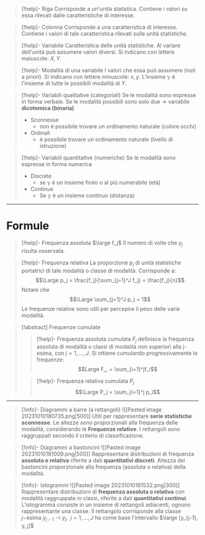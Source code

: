 >[!help]- Riga
>Corrisponde a un'unità statistica. Contiene i valori su essa rilevati dalle caratteristiche di interesse. 

>[!help]- Colonna
>Corrisponde a una caratteristica di interesse. Contiene i valori di tale caratteristica rilevati sulle unità statistiche. 

>[!help]- Variabile
> Caratteristica delle unità statistiche. Al variare dell'unità può assumere valori diversi. Si indicano con lettere maiuscole: $X, Y$. 

>[!help]- Modalità di una variabile 
>I valori che essa può assumere (noti a priori). Si indicano con lettere minuscole: $x, y$. L'insieme $\mathbb{y}$ è l'insieme di tutte le possibili modalità di $Y$. 

>[!help]- Variabili qualitative (categoriali)
>Se le modalità sono espresse in forma verbale. Se le modalità possibili sono solo due -> variabile **dicotomica (binaria)**
>- Sconnesse
>	- non è possibile trovare un ordinamento naturale (colore occhi)
>- Ordinali
>	- è possibile trovare un ordinamento naturale (livello di istruzione)

> [!help]- Variabili quantitative (numeriche)
> Se le modalità sono espresse in forma numerica
> - Discrete
> 	- se $\mathbb{y}$ è un insieme finito o al più numerabile (età)
> - Continue 
> 	- Se $\mathbb{y}$ è un insieme continuo (distanza)

---

# Formule 


> [!help]- Frequenza assoluta $\large f_j$
> Il numero di volte che $y_j$ risulta osservata. 


> [!help]- Frequenza relativa
> La proporzione $p_j$ di unità statistiche portatrici di tale modalità o classe di modalità. Corrisponde a: $$\Large p_j = \frac{f_j}{\sum_{j=1}^J f_j} = \frac{f_j}{n}$$
> Notare che $$\Large \sum_{j=1}^J p_j = 1$$
> Le frequenze relative sono utili per percepire il peso delle varie modalità. 

> [!abstract] Frequenze cumulate
> >[!help]- Frequenza assoluta cumulata $F_j$
> >definisce la frequenza assoluta di modalità o classi di modalità non superiori alla j-esima, con $j = 1, ..., J$. Si ottiene cumulando progressivamente le frequenze: $$Large F_, = \sum_{i=1}^jf_i$$
> 
> >[!help]- Frequenza relativa cumulata $P_j$
> >$$\Large P_j = \sum_{i=1}^j p_i$$

---

>[!info]- Diagrammi a barre (a rettangoli)
>![[Pasted image 20231010180735.png|500]]
> Utili per rappresentare **serie statistiche sconnesse**. Le altezze sono proporzionali alla frequenza delle modalità, considerando le **Frequenze relative**. I rettangoli sono raggruppati secondo il criterio di classificazione. 

>[!info]- Diagrammi a bastoncini
>![[Pasted image 20231010181009.png|500]]
>Rappresentare distribuzioni di frequenza **assoluta o relativa** riferite a dati **quantitativi discreti**. Altezza dei bastoncini proporzionale alla frequenza (assoluta o relativa) della modalità. 

>[!info]- Istogrammi 
>![[Pasted image 20231010181532.png|300]]
>Rappresentare distribuzioni di **frequenza assoluta o relativa** con modalità raggruppate in classi, riferite a dati **quantitativi continui**. 
>L'istogramma consiste in un insieme di rettangoli adiacenti, ognuno rappresentante una classe. 
> Il rettangolo corrisponde alla classe $j-$esima $y_{j-1} \dashv y_j, \;\; j=1, ..., J$ ha come base l'intervallo $\large [y_{j-1}, y_j]$
